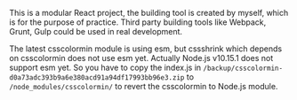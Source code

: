 This is a modular React project, the building tool is created by myself, which is for the purpose of practice. Third party building tools like Webpack, Grunt, Gulp could be used in real development.

The latest csscolormin module is using esm, but cssshrink which depends on csscolormin does not use esm yet. Actually Node.js v10.15.1 does not support esm yet. So you have to copy the index.js in `/backup/csscolormin-d0a73adc393b9a6e380acd91a94df17993bb96e3.zip` to `/node_modules/csscolormin/` to revert the csscolormin to Node.js module.
